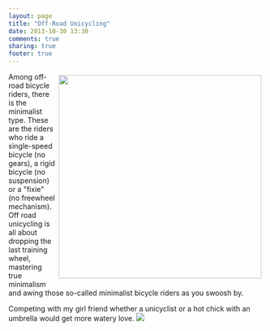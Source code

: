 ```yaml
---
layout: page
title: "Off-Road Unicycling"
date: 2013-10-30 13:30
comments: true
sharing: true
footer: true
---
```

<img src="{{ root_url }}/images/unicycle-jump.jpg" style="float: right; margin: 5px; height: 400px;"/>
<p>Among off-road bicycle riders, there is the minimalist type. These are the riders who ride a single-speed bicycle (no gears), a rigid bicycle (no suspension) or a "fixie" (no freewheel mechanism). Off road unicycling is all about dropping the last training wheel, mastering true minimalism and awing those so-called minimalist bicycle riders as you swoosh by.</p>
Competing with my girl friend whether a unicyclist or a hot chick with an umbrella would get more watery love.
<img src="{{ root_url }}/images/unicycle-water-war.jpg" />